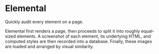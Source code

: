 Elemental
=========

Quickly audit every element on a page.

Elemental first renders a page, then proceeds to split it into roughly equal-sized elements.  A screenshot of each element, its underlying HTML, and computed styles are then recorded into a database.  Finally, these images are loaded and arranged by visual similarity.

